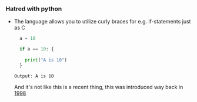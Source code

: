 ### Hatred with python

- The language allows you to utilize curly braces for e.g. if-statements just as C
  ```python
    a = 10
  
    if a == 10: {
    
      print("A is 10")
    }
  ```
  `Output: A is 10`

  And it's not like this is a recent thing, this was introduced way back in [1998](https://www.python.org/doc/humor/#python-block-delimited-notation-parsing-explained)
